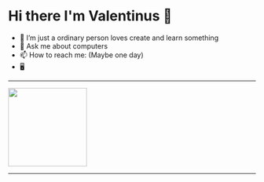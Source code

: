 # Hi there I'm Valentinus 👋 

- 🔭 I’m just a ordinary person loves create and learn something
- 💬 Ask me about computers 
- 📫 How to reach me: (Maybe one day)
- 🖥️


---------------------------------------------------------------------------------
<p>  
<img height="160em" src="https://github-readme-stats.vercel.app/api?username=vallentinus's&show_icons=true&theme=onedark&hide_border=true¾" />
</p>

---------------------------------------------------------------------------------------

